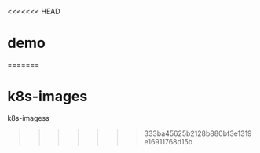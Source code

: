 <<<<<<< HEAD
# demo
=======
# k8s-images
k8s-imagess
>>>>>>> 333ba45625b2128b880bf3e1319e16911768d15b
